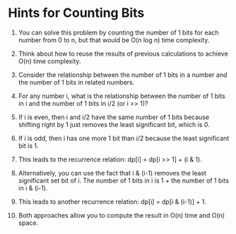 # Hints for Counting Bits

1. You can solve this problem by counting the number of 1 bits for each number from 0 to n, but that would be O(n log n) time complexity.

2. Think about how to reuse the results of previous calculations to achieve O(n) time complexity.

3. Consider the relationship between the number of 1 bits in a number and the number of 1 bits in related numbers.

4. For any number i, what is the relationship between the number of 1 bits in i and the number of 1 bits in i/2 (or i >> 1)?

5. If i is even, then i and i/2 have the same number of 1 bits because shifting right by 1 just removes the least significant bit, which is 0.

6. If i is odd, then i has one more 1 bit than i/2 because the least significant bit is 1.

7. This leads to the recurrence relation: dp[i] = dp[i >> 1] + (i & 1).

8. Alternatively, you can use the fact that i & (i-1) removes the least significant set bit of i. The number of 1 bits in i is 1 + the number of 1 bits in i & (i-1).

9. This leads to another recurrence relation: dp[i] = dp[i & (i-1)] + 1.

10. Both approaches allow you to compute the result in O(n) time and O(n) space.
